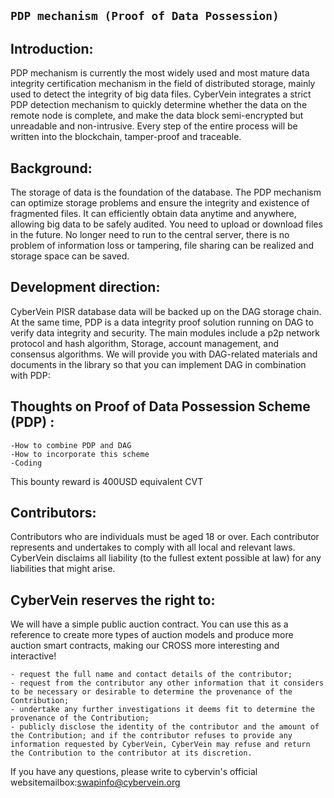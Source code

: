 
## `PDP mechanism (Proof of Data Possession)`

## Introduction:

PDP mechanism is currently the most widely used and most mature data integrity certification mechanism in the field of distributed storage, mainly used to detect the integrity of big data files. CyberVein integrates a strict PDP detection mechanism to quickly determine whether the data on the remote node is complete, and make the data block semi-encrypted but unreadable and non-intrusive. Every step of the entire process will be written into the blockchain, tamper-proof and traceable.

## Background:

The storage of data is the foundation of the database. The PDP mechanism can optimize storage problems and ensure the integrity and existence of fragmented files. It can efficiently obtain data anytime and anywhere, allowing big data to be safely audited. You need to upload or download files in the future. No longer need to run to the central server, there is no problem of information loss or tampering, file sharing can be realized and storage space can be saved.



## Development direction:
CyberVein PISR database data will be backed up on the DAG storage chain. At the same time, PDP is a data integrity proof solution running on DAG to verify data integrity and security. The main modules include a p2p network protocol and hash algorithm, Storage, account management, and consensus algorithms. We will provide you with DAG-related materials and documents in the library so that you can implement DAG in combination with PDP:


## Thoughts on Proof of Data Possession Scheme (PDP) :

```
-How to combine PDP and DAG
-How to incorporate this scheme
-Coding

```
This bounty reward is 400USD equivalent CVT


## Contributors:

Contributors who are individuals must be aged 18 or over. Each contributor represents and undertakes to comply with all local and relevant laws. CyberVein disclaims all liability (to the fullest extent possible at law) for any liabilities that might arise.


## CyberVein reserves the right to:

We will have a simple public auction contract. You can use this as a reference to create more types of auction models and produce more auction smart contracts, making our CROSS more interesting and interactive!

```
- request the full name and contact details of the contributor;
- request from the contributor any other information that it considers to be necessary or desirable to determine the provenance of the Contribution;
- undertake any further investigations it deems fit to determine the provenance of the Contribution;
- publicly disclose the identity of the contributor and the amount of the Contribution; and if the contributor refuses to provide any information requested by CyberVein, CyberVein may refuse and return the Contribution to the contributor at its discretion.
```
If you have any questions, please write to cybervin's official websitemailbox:swapinfo@cybervein.org

